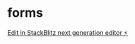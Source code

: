 # forms

[Edit in StackBlitz next generation editor ⚡️](https://stackblitz.com/~/github.com/RemiKoder/forms)